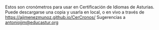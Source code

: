 Estos son cronómetros para usar en Certificación de Idiomas de Asturias.
Puede descargarse una copia y usarla en local, o en vivo a través de https://ajimenezmunoz.github.io/CerCronos/
Sugerencias a antoniojjm@educastur.org
